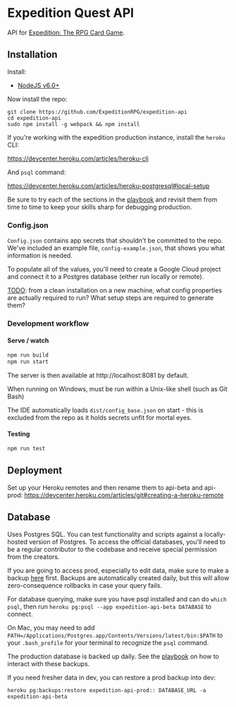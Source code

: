 # Expedition Quest API

API for [Expedition: The RPG Card Game](http://expeditiongame.com).

## Installation

Install:
- [NodeJS v6.0+](nodejs.org)

Now install the repo:

```shell
git clone https://github.com/ExpeditionRPG/expedition-api
cd expedition-api
sudo npm install -g webpack && npm install
```

If you're working with the expedition production instance, install the `heroku` CLI:

https://devcenter.heroku.com/articles/heroku-cli

And `psql` command:

https://devcenter.heroku.com/articles/heroku-postgresql#local-setup

Be sure to try each of the sections in the [playbook](docs/playbook.md) and revisit them from time to time to keep your skills sharp for debugging production.

### Config.json

`Config.json` contains app secrets that shouldn't be committed to the repo. We've included an example file, `config-example.json`, that shows you what information is needed.

To populate all of the values, you'll need to create a Google Cloud project and connect it to a Postgres database (either run locally or remote).

[TODO](https://github.com/ExpeditionRPG/expedition-quest-creator/issues/226): from a clean installation on a new machine, what config properties are actually required to run? What setup steps are required to generate them?

### Development workflow

#### Serve / watch

```sh
npm run build
npm run start
```

The server is then available at http://localhost:8081 by default.

When running on Windows, must be run within a Unix-like shell (such as Git Bash)

The IDE automatically loads `dist/config_base.json` on start - this is excluded from the repo as it holds secrets unfit for mortal eyes.

#### Testing

```sh
npm run test
```

## Deployment

Set up your Heroku remotes and then rename them to api-beta and api-prod: https://devcenter.heroku.com/articles/git#creating-a-heroku-remote

## Database

Uses Postgres SQL. You can test functionality and scripts against a locally-hosted version of Postgres. To access the official databases, you'll need to be a regular contributor to the codebase and receive special permission from the creators.

If you are going to access prod, especially to edit data, make sure to make a backup [here](https://data.heroku.com/datastores/af009eae-3a7e-467b-9822-b368e0d4ed3a) first. Backups are automatically created daily, but this will allow zero-consequence rollbacks in case your query fails.

For database querying, make sure you have psql installed and can do `which psql`, then run `heroku pg:psql --app expedition-api-beta DATABASE` to connect.

On Mac, you may need to add `PATH=/Applications/Postgres.app/Contents/Versions/latest/bin:$PATH` to your `.bash_profile` for your terminal to recognize the `psql` command.

The production database is backed up daily. See the [playbook](docs/playbook.md) on how to interact with these backups.

If you need fresher data in dev, you can restore a prod backup into dev:

```shell
heroku pg:backups:restore expedition-api-prod:: DATABASE_URL -a expedition-api-beta
```
